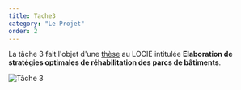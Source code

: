 ```yaml
---
title: Tache3
category: "Le Projet"
order: 2
---
```


La tâche 3 fait l'objet d'une [thèse](http://www.theses.fr/s164156) au LOCIE intitulée **Elaboration de stratégies optimales de réhabilitation des parcs de bâtiments**.

![Tâche 3](./images/tache3.png)
